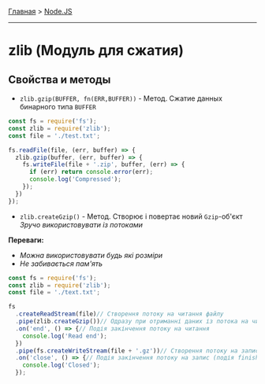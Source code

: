[Главная](../README.md#readme) > [Node.JS](./README_NODEJS.md#readme)

***

# zlib (Модуль для сжатия)

## Свойства и методы

* `zlib.gzip(BUFFER, fn(ERR,BUFFER))` - Метод. Сжатие данных бинарного типа `BUFFER`

```javascript
const fs = require('fs');
const zlib = require('zlib');
const file = './test.txt';

fs.readFile(file, (err, buffer) => {
  zlib.gzip(buffer, (err, buffer) => {
    fs.writeFile(file + '.zip', buffer, (err) => {
      if (err) return console.error(err);
      console.log('Compressed');
    });
  })
});
```

* `zlib.createGzip()` - Метод. Створює і повертає новий `Gzip`-об'єкт *Зручо використовувати із потоками*

**Переваги:**

* *Можна використовувати будь які розміри*
* *Не забивається пам'ять*

```javascript
const fs = require('fs');
const zlib = require('zlib');
const file = './text.txt';

fs
  .createReadStream(file)// Створення потоку на читання файлу
  .pipe(zlib.createGzip())// Одразу при отриманні даних із потока на читання починає ці дані архівувари
  .on('end', () => {// Подія закінчення потоку на читання
    console.log('Read end');
  })
  .pipe(fs.createWriteStream(file + '.gz'))// Створення потоку на запис
  .on('close', () => {// Подія закінчення потоку на запис (подія finish - закрыває з'єднання одразу, тому кращє 'close')
    console.log('Closed');
  });
```
